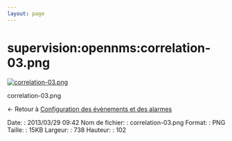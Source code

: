 ```yaml
---
layout: page
---
```


supervision:opennms:correlation-03.png
======================================

[![correlation-03.png](../..//assets/media/supervision/opennms/correlation-03.png@cache=&w=738&h=102 "correlation-03.png")](../..//assets/media/supervision/opennms/correlation-03.png@cache= "Afficher le fichier original")

correlation-03.png

← Retour à [Configuration des évènements et des
alarmes](../../../opennms/events-alarms.html "opennms:events-alarms")

Date:
:   2013/03/29 09:42
Nom de fichier:
:   correlation-03.png
Format:
:   PNG
Taille:
:   15KB
Largeur:
:   738
Hauteur:
:   102


